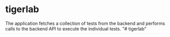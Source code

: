 # tigerlab
The application fetches a collection of tests from the backend and performs calls to the backend API to execute the individual tests.
"# tigerlab" 
